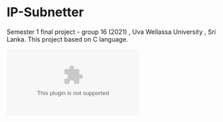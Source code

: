 # IP-Subnetter
Semester 1 final project - group 16 (2021) , Uva Wellassa University , Sri Lanka.
This project based on C language.

![Download EXE](https://github.com/kavindu-mane/IP-Subnetter/raw/main/bin/Debug/Ip%20Subnetter.exe)
